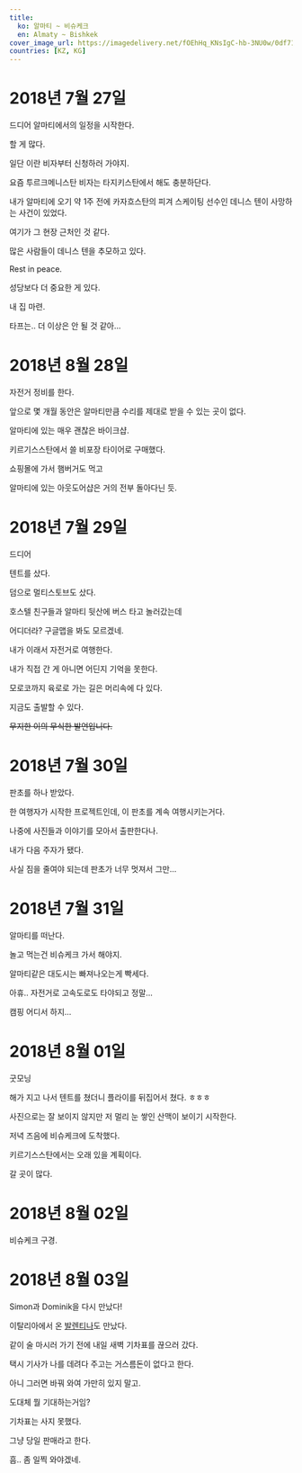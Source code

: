 ```yaml
---
title:
  ko: 알마티 ~ 비슈케크
  en: Almaty ~ Bishkek
cover_image_url: https://imagedelivery.net/fOEhHq_KNsIgC-hb-3NU0w/0df71a92-3ee5-491f-1727-3f8f23f55c00/post
countries: [KZ, KG]
---
```


# 2018년 7월 27일

드디어 알마티에서의 일정을 시작한다.

할 게 많다.

<ui-lazy-image src="https://imagedelivery.net/fOEhHq_KNsIgC-hb-3NU0w/c11abe1f-ff76-402c-1b67-2ed100928500/post" />

일단 이란 비자부터 신청하러 가야지.

<ui-lazy-image src="https://imagedelivery.net/fOEhHq_KNsIgC-hb-3NU0w/0d8c656c-e3a1-4515-14ef-335eab7ab600/post" />

요즘 투르크메니스탄 비자는 타지키스탄에서 해도 충분하단다.

<ui-lazy-image src="https://imagedelivery.net/fOEhHq_KNsIgC-hb-3NU0w/9b587866-1816-4e40-7166-247b2ee5cf00/post" />

내가 알마티에 오기 약 1주 전에 카자흐스탄의 피겨 스케이팅 선수인 데니스 텐이 사망하는 사건이 있었다.

<ui-lazy-image src="https://imagedelivery.net/fOEhHq_KNsIgC-hb-3NU0w/e47cbc88-5a78-440a-8fe0-a6779934f300/post" />

여기가 그 현장 근처인 것 같다.

<ui-lazy-image src="https://imagedelivery.net/fOEhHq_KNsIgC-hb-3NU0w/6d951b38-8c08-4363-6025-63dbfa6a8a00/post" />

많은 사람들이 데니스 텐을 추모하고 있다.

<ui-lazy-image src="https://imagedelivery.net/fOEhHq_KNsIgC-hb-3NU0w/fc7e8935-a47e-4422-57cd-397b4b637000/post" />

Rest in peace.

<ui-lazy-image src="https://imagedelivery.net/fOEhHq_KNsIgC-hb-3NU0w/2993a6a6-e73d-449a-a2df-36ff9f29a600/post" />

성당보다 더 중요한 게 있다.

<ui-lazy-image src="https://imagedelivery.net/fOEhHq_KNsIgC-hb-3NU0w/7eb0b629-beed-420c-ee2a-87f6a33f1600/post" />

내 집 마련.

타프는.. 더 이상은 안 될 것 같아...

# 2018년 8월 28일

<ui-lazy-image src="https://imagedelivery.net/fOEhHq_KNsIgC-hb-3NU0w/b03884ac-d262-4b83-fbf3-84c5b2171600/post" />

자전거 정비를 한다.

앞으로 몇 개월 동안은 알마티만큼 수리를 제대로 받을 수 있는 곳이 없다.

<ui-lazy-image src="https://imagedelivery.net/fOEhHq_KNsIgC-hb-3NU0w/77db6578-dbd5-4de1-d674-3711f9172200/post" />

알마티에 있는 매우 괜찮은 바이크샵.

키르기스스탄에서 쓸 비포장 타이어로 구매했다.

<ui-lazy-image src="https://imagedelivery.net/fOEhHq_KNsIgC-hb-3NU0w/fc3bc00f-0f72-4630-c4ef-2a7c87ae8000/post" />

쇼핑몰에 가서 햄버거도 먹고

알마티에 있는 아웃도어샵은 거의 전부 돌아다닌 듯.

# 2018년 7월 29일

드디어

<ui-lazy-image src="https://imagedelivery.net/fOEhHq_KNsIgC-hb-3NU0w/8afed166-ec9e-411b-875e-1d084a6d6c00/post" />

텐트를 샀다.

덤으로 멀티스토브도 샀다.

<ui-lazy-image src="https://imagedelivery.net/fOEhHq_KNsIgC-hb-3NU0w/2a8f281b-6d38-4ac5-094a-9d0bc5864a00/post" />

호스텔 친구들과 알마티 뒷산에 버스 타고 놀러갔는데

<ui-lazy-image src="https://imagedelivery.net/fOEhHq_KNsIgC-hb-3NU0w/4e06e3ba-c202-4e57-deb1-e553b4258100/post" />

어디더라? 구글맵을 봐도 모르겠네.

<ui-lazy-image src="https://imagedelivery.net/fOEhHq_KNsIgC-hb-3NU0w/e62d6e30-96c2-4c57-5563-4486e18f3200/post" />

내가 이래서 자전거로 여행한다.

<ui-lazy-image src="https://imagedelivery.net/fOEhHq_KNsIgC-hb-3NU0w/478136ad-dbbd-42de-b907-964d89eb9300/post" />

내가 직접 간 게 아니면 어딘지 기억을 못한다.

<ui-lazy-image src="https://imagedelivery.net/fOEhHq_KNsIgC-hb-3NU0w/6c95e64e-403d-46c8-81f2-878824c7bb00/post" />

모로코까지 육로로 가는 길은 머리속에 다 있다.

지금도 출발할 수 있다.

~~무지한 이의 무식한 발언입니다.~~

# 2018년 7월 30일

<ui-lazy-image src="https://imagedelivery.net/fOEhHq_KNsIgC-hb-3NU0w/073a0f4f-621a-499c-c75e-f7eac6a84300/post" />

판초를 하나 받았다.

한 여행자가 시작한 프로젝트인데, 이 판초를 계속 여행시키는거다.

나중에 사진들과 이야기를 모아서 출판한다나.

내가 다음 주자가 됐다.

사실 짐을 줄여야 되는데 판초가 너무 멋져서 그만...

# 2018년 7월 31일

<ui-lazy-image src="https://imagedelivery.net/fOEhHq_KNsIgC-hb-3NU0w/7b8f5e93-0415-4414-603d-24da450fc600/post" />

알마티를 떠난다.

놀고 먹는건 비슈케크 가서 해야지.

<ui-lazy-image src="https://imagedelivery.net/fOEhHq_KNsIgC-hb-3NU0w/4d2a7f98-d021-4d68-b205-13cb0c603200/post" />

알마티같은 대도시는 빠져나오는게 빡세다.

아휴.. 자전거로 고속도로도 타야되고 정말...

<ui-lazy-image src="https://imagedelivery.net/fOEhHq_KNsIgC-hb-3NU0w/dff69acb-377b-4ece-3ebe-3870cd1d2d00/post" />

캠핑 어디서 하지...

# 2018년 8월 01일

<ui-lazy-image src="https://imagedelivery.net/fOEhHq_KNsIgC-hb-3NU0w/4a3f1861-8731-4968-93dc-d6fa068adf00/post" />

굿모닝

<ui-lazy-image src="https://imagedelivery.net/fOEhHq_KNsIgC-hb-3NU0w/f5ef0de5-872e-4d49-f893-ac5b57a19000/post" />

해가 지고 나서 텐트를 쳤더니 플라이를 뒤집어서 쳤다. ㅎㅎㅎ

<ui-lazy-image src="https://imagedelivery.net/fOEhHq_KNsIgC-hb-3NU0w/3101a7e3-97ca-4a64-c4e6-fb9753970100/post" />

사진으로는 잘 보이지 않지만 저 멀리 눈 쌓인 산맥이 보이기 시작한다.

저녁 즈음에 비슈케크에 도착했다.

키르기스스탄에서는 오래 있을 계획이다.

갈 곳이 많다.

# 2018년 8월 02일

비슈케크 구경.

<ui-lazy-image src="https://imagedelivery.net/fOEhHq_KNsIgC-hb-3NU0w/8fa037c4-c9af-42c0-20ba-6f4067fe8700/post" />

<ui-lazy-image src="https://imagedelivery.net/fOEhHq_KNsIgC-hb-3NU0w/2d7ea61b-0119-4751-27b0-30a96376e500/post" />

# 2018년 8월 03일

<ui-lazy-image src="https://imagedelivery.net/fOEhHq_KNsIgC-hb-3NU0w/cb24f241-a129-4e90-acbd-3c4743b8fa00/post" />

Simon과 Dominik을 다시 만났다!

<ui-lazy-image src="https://imagedelivery.net/fOEhHq_KNsIgC-hb-3NU0w/42c0b119-a470-49ef-27e6-415ff7c0fd00/post" />

이탈리아에서 온 [발렌티나](https://www.instagram.com/valentinaonwheels/)도 만났다.

같이 술 마시러 가기 전에 내일 새벽 기차표를 끊으러 갔다.

택시 기사가 나를 데려다 주고는 거스름돈이 없다고 한다.

아니 그러면 바꿔 와여 가만히 있지 말고.

도대체 뭘 기대하는거임?

기차표는 사지 못했다.

그냥 당일 판매라고 한다.

흠.. 좀 일찍 와야겠네.
